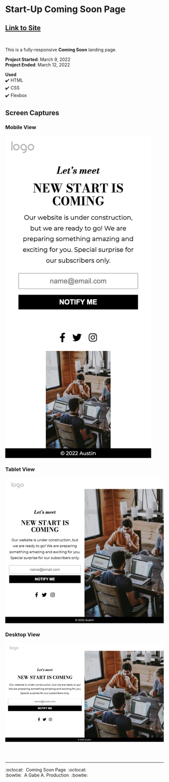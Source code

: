 # Start-Up Coming Soon Page
## [Link to Site](https://gabeaustin.github.io/startup-coming-soon-page/)
<br>

This is a fully-responsive **Coming Soon** landing page.

**Project Started**: March 9, 2022<br>
**Project Ended**:   March 12, 2022

**Used**<br>
✔️&nbsp;HTML<br>
✔️&nbsp;CSS<br>
✔️&nbsp;Flexbox<br>

## Screen Captures
### Mobile View <br>
<kdb>![Mobile View](/images/screen-captures/mobile-screen-capture.png)</kdb>

### Tablet View <br>
<kdb>![Tablet View](/images/screen-captures/tablet-screen-capture.png)</kdb>

### Desktop View <br>
<kdb>![Desktop View](/images/screen-captures/desktop-screen-capture.png)</kdb>

<br/>
<br/>

---

:octocat:&nbsp;&nbsp;Coming Soon Page&nbsp;&nbsp;:octocat: <br/>
:bowtie:&nbsp;&nbsp;A Gabe A. Production&nbsp;&nbsp;:bowtie: